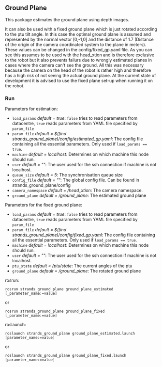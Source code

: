## Ground Plane
This package estimates the ground plane using depth images. 

It can also be used with a fixed ground plane which is just rotated according to the ptu tilt angle. In this case the optimal ground plane is assumed and represented by the normal vector [0,-1,0] and the distance of 1.7 (Distance of the origin of the camera coordinated system to the plane in meters). These values can be changed in the config/fixed_gp.yaml file. As you can see this assumes to be used with the head_xtion and is therefore exclusive to the robot but it also prevents failurs due to wrongly estimated planes in cases where the camera can't see the ground. All this was necessary because the camera on the head of the robot is rather high and therefore has a high risk of not seeing the actual ground plane. At the current state of development it is advised to use the fixed plane set-up when running it on the robot.

### Run
Parameters for estimation:
* `load_params` _default = true_: `false` tries to read parameters from datacentre, `true` reads parameters from YAML file specified by `param_file`
* `param_file` _default = $(find strands_ground_plane)/config/estimated_gp.yaml_: The config file containing all the essential parameters. Only used if `load_params == true`.
* `machine` _default = localhost_: Determines on which machine this node should run.
* `user` _default = ""_: The user used for the ssh connection if machine is not localhost.
* `queue_size` _default = 5_: The synchronisation queue size
* `config_file` _default = ""_: The global config file. Can be found in strands_ground_plane/config
* `camera_namespace` _default = /head_xtion_: The camera namespace.
* `ground_plane` _default = /ground_plane_: The estimated ground plane

Parameters for the fixed ground plane:
* `load_params` _default = true_: `false` tries to read parameters from datacentre, `true` reads parameters from YAML file specified by `param_file`
* `param_file` _default = $(find strands_ground_plane)/config/fixed_gp.yaml_: The config file containing all the essential parameters. Only used if `load_params == true`.
* `machine` _default = localhost_: Determines on which machine this node should run.
* `user` _default = ""_: The user used for the ssh connection if machine is not localhost.
* `ptu_state` _default = /ptu/state_: The current angles of the ptu
* `ground_plane` _default = /ground_plane_: The rotated ground plane


rosrun:
```
rosrun strands_ground_plane ground_plane_estimated [_parameter_name:=value]
```
or
```
rosrun strands_ground_plane ground_plane_fixed [_parameter_name:=value]
```

roslaunch:
```
roslaunch strands_ground_plane ground_plane_estimated.launch [parameter_name:=value]
```
or
```
roslaunch strands_ground_plane ground_plane_fixed.launch [parameter_name:=value]
```
